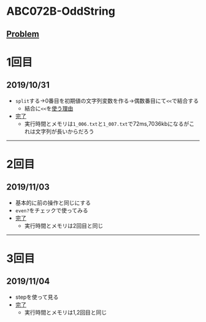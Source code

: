 # ABC072B-OddString

[Problem](https://atcoder.jp/contests/abc072/tasks/abc072_b)
---
# 1回目
## 2019/10/31
* `split`する→0番目を初期値の文字列変数を作る→偶数番目にて`<<`で結合する
    * 結合に`<<`を[使う理由](https://qiita.com/Kta-M/items/c7c2fb0b61b11d3a2c48)
* [完了](https://atcoder.jp/contests/abc072/submissions/8227584)
    * 実行時間とメモリは`1_006.txt`と`1_007.txt`で72ms,7036kbになるがこれは文字列が長いからだろう
---
# 2回目
## 2019/11/03
* 基本的に前の操作と同じにする
* `even?`をチェックで使ってみる
* [完了](https://atcoder.jp/contests/abc072/submissions/8268788)
    * 実行時間とメモリは2回目と同じ
---
# 3回目
## 2019/11/04
* stepを使って見る
* [完了](https://atcoder.jp/contests/abc072/submissions/8289476)
    * 実行時間とメモリは1,2回目と同じ